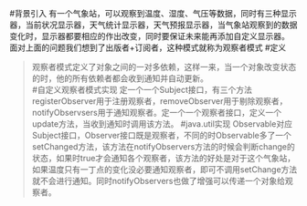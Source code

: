 #背景引入
有一个气象站，可以观察到温度、湿度、气压等数据，同时有三种显示器，当前状况显示器，天气统计显示器，天气预报显示器，当气象站观察到的数据变化时，显示器都要相应的作出改变，同时要保证未来能再添加自定义显示器。   
面对上面的问题我们想到了出版者+订阅者，这种模式就称为观察者模式
#定义
>观察者模式定义了对象之间的一对多依赖，这样一来，当一个对象改变状态的时，他的所有依赖者都会收到通知并自动更新。  
#自定义观察者模式实现
定一个一个Subject接口，有三个方法registerObserver用于注册观察者，removeObserver用于剔除观察者，notifyObservsers用于通知观察者。定一个一个观察者接口，定义一个update方法，当收到通知时调用该方法。
#java.util实现
Observable对应Subject接口，Observer接口既是观察者，不同的时Observable多了一个setChanged方法，该方法在notifyObservers方法的时候会判断change的状态，如果时true才会通知各个观察者，该方法的好处是对于这个气象站，如果温度只有一丁点的变化没必要通知观察者，即可不调用setChange方法就不会进行通知。同时notifyObservers也做了增强可以传递一个对象给观察者。